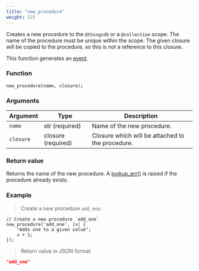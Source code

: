 ```yaml
---
title: "new_procedure"
weight: 225
---
```


Creates a new procedure to the `@thingsdb` or a `@collection` scope. The name of the procedure must be unique within the scope.
The given closure will be copied to the procedure, so this is *not* a reference to this closure.

This function generates an [event](../../overview/events).

### Function

`new_procedure(name, closure);`

### Arguments

Argument | Type | Description
-------- | ---- | -----------
`name` | str (required) | Name of the new procedure.
`closure` | closure (required) | Closure which will be attached to the procedure.

### Return value

Returns the name of the new procedure.  A [lookup_err()](../../errors/lookup_err) is raised
if the procedure already exists.

### Example

> Create a new procedure `add_one`:

```thingsdb,json_response
// Create a new procedure `add_one`
new_procedure('add_one', |x| {
    "Adds one to a given value";
    x + 1;
});
```

> Return value in JSON format

```json
"add_one"
```
